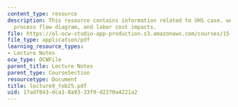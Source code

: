 ```yaml
---
content_type: resource
description: This resource contains information related to UHS case, webvan case,
  process flow diagram, and labor cost impacts.
file: https://ol-ocw-studio-app-production.s3.amazonaws.com/courses/15-760a-operations-management-spring-2002/17adf843dca18a9333f9d2270a4221a2_lecture9_feb25.pdf
file_type: application/pdf
learning_resource_types:
- Lecture Notes
ocw_type: OCWFile
parent_title: Lecture Notes
parent_type: CourseSection
resourcetype: Document
title: lecture9_feb25.pdf
uid: 17adf843-dca1-8a93-33f9-d2270a4221a2
---
```

